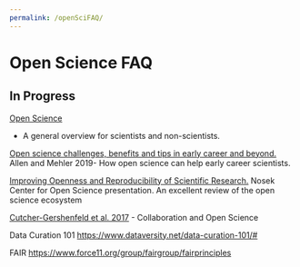 ```yaml
---
permalink: /openSciFAQ/
---
```


# Open Science FAQ

## In Progress

[Open Science](https://theconversation.com/research-transparency-5-questions-about-open-science-answered-76851)
 - A general overview for scientists and non-scientists.

[Open science challenges, benefits and tips in early career and beyond.](https://journals.plos.org/plosbiology/article?id=10.1371/journal.pbio.3000246) Allen and Mehler 2019- How open science can help early career scientists.

[Improving Openness and Reproducibility of Scientific Research.](https://www.nsf.gov/attachments/132722/public/EHR_ACslides3.pdf)  Nosek Center for Open Science presentation. An excellent review of the open science ecosystem

[Cutcher-Gershenfeld et al. 2017](https://www.nature.com/news/five-ways-consortia-can-catalyse-open-science-1.21706) - Collaboration and Open Science

Data Curation 101
https://www.dataversity.net/data-curation-101/#

FAIR
https://www.force11.org/group/fairgroup/fairprinciples

